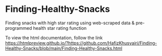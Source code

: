 # Finding-Healthy-Snacks
Finding snacks with high star rating using web-scraped data &amp; pre-programmed health star rating function

To view the html documentation, follow the link https://htmlpreview.github.io/?https://github.com/HafizKhusyairi/Finding-Healthy-Snacks/blob/main/Finding-Healthy-Snacks.html

